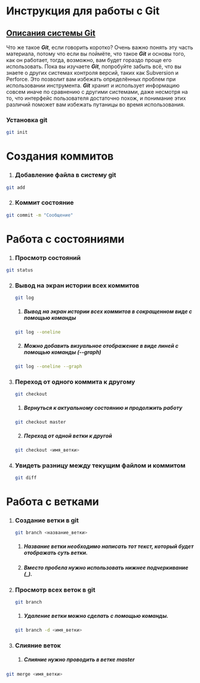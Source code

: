 # Инструкция для работы с Git

## [Описания системы Git]("https://git-scm.com/book/ru/v2/Введение-Что-такое-Git%3F" "Ссылка на статью")
Что же такое ***Git***, если говорить коротко? Очень важно понять эту часть материала, потому что если вы поймёте, что такое ***Git*** и основы того, как он работает, тогда, возможно, вам будет гораздо проще его использовать. Пока вы изучаете ***Git***, попробуйте забыть всё, что вы знаете о других системах контроля версий, таких как Subversion и Perforce. Это позволит вам избежать определённых проблем при использовании инструмента. ***Git*** хранит и использует информацию совсем иначе по сравнению с другими системами, даже несмотря на то, что интерфейс пользователя достаточно похож, и понимание этих различий поможет вам избежать путаницы во время использования.

### Установка git

```sh
git init
```
# Создания коммитов

1. ### Добавление файла в систему git

```sh
git add
```

2. ### Коммит состояние

```sh
git commit -m "Сообщение"
```
# Работа с состояниями

1. ### Просмотр состояний

```sh
git status
```
2. ### Вывод на экран истории всех коммитов
    ```sh
    git log
    ```
    1.  ##### Вывод на экран истории всех коммитов в сокращенном виде с помощью команды
    ```sh
    git log --oneline
    ```
    2. ##### Можно добавить визуальное отображение в виде линей с помощью команды (--graph)
    ```sh
    git log --oneline --graph
    ```

3. ### Переход от одного коммита к другому
    ```sh
    git checkout
    ```
    1. ##### Вернуться к актуальному состоянию и продолжить работу
    ```sh
    git checkout master
    ```
    2. ##### Переход от одной ветки к другой
    ```sh
    git checkout <имя_ветки>
    ```

4. ### Увидеть разницу между текущим файлом и коммитом
    ```sh
    git diff
    ```

# Работа с ветками

1. ### Создание ветки в git
    ```sh
    git branch <название_ветки>
    ```
    1. ##### Название ветки необходимо написать тот текст, который будет отображать суть ветки.
    2. ##### Вместо пробела нужно использовать нижнее подчеркивание (_).

2. ### Просмотр всех веток в git
    ```sh
    git branch
    ```
    1. ##### Удаление ветки можно сделать с помощью команды.
     ```sh
    git branch -d <имя_ветки>
    ```

11. ### Слияние веток
    1. ##### Слияние нужно проводить в ветке master

```sh
git merge <имя_ветки>
```